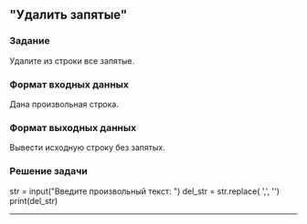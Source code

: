 ## "Удалить запятые"

### Задание

Удалите из строки все запятые.

### Формат входных данных

Дана произвольная строка.

### Формат выходных данных

Вывести исходную строку без запятых.

### Решение задачи

str = input("Введите произвольный текст: ")
del_str = str.replace( ',', '')
print(del_str)

---

